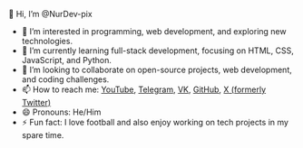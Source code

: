 <p>👋 Hi, I’m @NurDev-pix</p>
<ul>
  <li>👀 I’m interested in programming, web development, and exploring new technologies.</li>
  <li>🌱 I’m currently learning full-stack development, focusing on HTML, CSS, JavaScript, and Python.</li>
  <li>💞️ I’m looking to collaborate on open-source projects, web development, and coding challenges.</li>
  <li>📫 How to reach me: 
    <a href="https://www.youtube.com/@nurdevelopment" target="_blank">YouTube</a>, 
    <a href="https://t.me/nur_development" target="_blank">Telegram</a>, 
    <a href="https://m.vk.com/nurdevelopment" target="_blank">VK</a>, 
    <a href="https://github.com/NurDev-pix" target="_blank">GitHub</a>, 
    <a href="https://x.com/NurikDev" target="_blank">X (formerly Twitter)</a>
  </li>
  <li>😄 Pronouns: He/Him</li>
  <li>⚡ Fun fact: I love football and also enjoy working on tech projects in my spare time.</li>
</ul>
